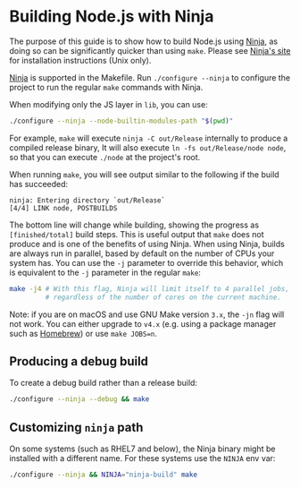 # Building Node.js with Ninja

The purpose of this guide is to show how to build Node.js using [Ninja][], as
doing so can be significantly quicker than using `make`. Please see
[Ninja's site][Ninja] for installation instructions (Unix only).

[Ninja][] is supported in the Makefile. Run `./configure --ninja` to configure
the project to run the regular `make` commands with Ninja.

When modifying only the JS layer in `lib`, you can use:

```bash
./configure --ninja --node-builtin-modules-path "$(pwd)"
```

For example, `make` will execute `ninja -C out/Release` internally
to produce a compiled release binary, It will also execute
`ln -fs out/Release/node node`, so that you can execute `./node` at
the project's root.

When running `make`, you will see output similar to the following
if the build has succeeded:

```console
ninja: Entering directory `out/Release`
[4/4] LINK node, POSTBUILDS
```

The bottom line will change while building, showing the progress as
`[finished/total]` build steps. This is useful output that `make` does not
produce and is one of the benefits of using Ninja. When using Ninja, builds
are always run in parallel, based by default on the number of CPUs your
system has. You can use the `-j` parameter to override this behavior,
which is equivalent to the `-j` parameter in the regular `make`:

```bash
make -j4 # With this flag, Ninja will limit itself to 4 parallel jobs,
         # regardless of the number of cores on the current machine.
```

Note: if you are on macOS and use GNU Make version `3.x`, the `-jn` flag
will not work. You can either upgrade to `v4.x` (e.g. using a package manager
such as [Homebrew](https://formulae.brew.sh/formula/make#default)) or use `make JOBS=n`.

## Producing a debug build

To create a debug build rather than a release build:

```bash
./configure --ninja --debug && make
```

## Customizing `ninja` path

On some systems (such as RHEL7 and below), the Ninja binary might be installed
with a different name. For these systems use the `NINJA` env var:

```bash
./configure --ninja && NINJA="ninja-build" make
```

[Ninja]: https://ninja-build.org/
